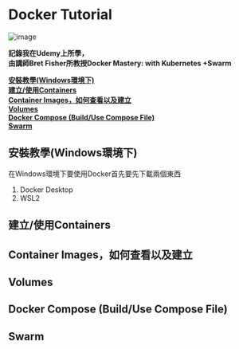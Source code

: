 # Docker Tutorial
![image](https://github.com/user-attachments/assets/5c69fcca-03ea-427e-b6ee-a488ea072782)

**記錄我在Udemy上所學，  
由講師Bret Fisher所教授Docker Mastery: with Kubernetes +Swarm**

**[安裝教學(Windows環境下)](#安裝教學windows環境下)**  
**[建立/使用Containers](#建立使用containers)**  
**[Container Images，如何查看以及建立](#container-images如何查看以及建立)**  
**[Volumes](#volumes)**  
**[Docker Compose (Build/Use Compose File)](#docker-compose-builduse-compose-file)**  
**[Swarm](#swarm)**  

## 安裝教學(Windows環境下)
在Windows環境下要使用Docker首先要先下載兩個東西  
1. Docker Desktop  
2. WSL2  

## 建立/使用Containers  

## Container Images，如何查看以及建立  

## Volumes  

## Docker Compose (Build/Use Compose File)  

## Swarm  
